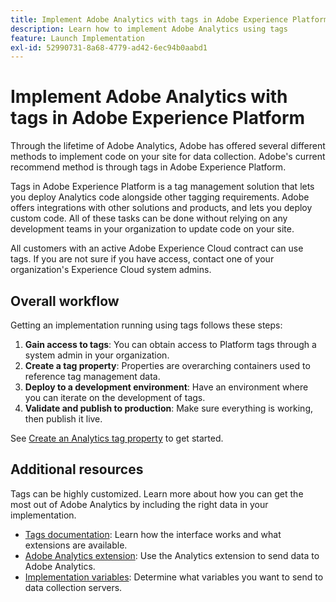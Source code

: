 ```yaml
---
title: Implement Adobe Analytics with tags in Adobe Experience Platform
description: Learn how to implement Adobe Analytics using tags
feature: Launch Implementation
exl-id: 52990731-8a68-4779-ad42-6ec94b0aabd1
---
```

# Implement Adobe Analytics with tags in Adobe Experience Platform

Through the lifetime of Adobe Analytics, Adobe has offered several different methods to implement code on your site for data collection. Adobe's current recommend method is through tags in Adobe Experience Platform.

Tags in Adobe Experience Platform is a tag management solution that lets you deploy Analytics code alongside other tagging requirements. Adobe offers integrations with other solutions and products, and lets you deploy custom code. All of these tasks can be done without relying on any development teams in your organization to update code on your site.

All customers with an active Adobe Experience Cloud contract can use tags. If you are not sure if you have access, contact one of your organization's Experience Cloud system admins.

## Overall workflow

Getting an implementation running using tags follows these steps:

1. **Gain access to tags**: You can obtain access to Platform tags through a system admin in your organization.
2. **Create a tag property**: Properties are overarching containers used to reference tag management data.
3. **Deploy to a development environment**: Have an environment where you can iterate on the development of tags.
4. **Validate and publish to production**: Make sure everything is working, then publish it live.

See [Create an Analytics tag property](create-analytics-property.md) to get started.

## Additional resources

Tags can be highly customized. Learn more about how you can get the most out of Adobe Analytics by including the right data in your implementation.

* [Tags documentation](https://experienceleague.adobe.com/docs/experience-platform/tags/home.html#): Learn how the interface works and what extensions are available.
* [Adobe Analytics extension](https://experienceleague.adobe.com/docs/experience-platform/tags/extensions/adobe/analytics/overview.html): Use the Analytics extension to send data to Adobe Analytics.
* [Implementation variables](../vars/overview.md): Determine what variables you want to send to data collection servers.
